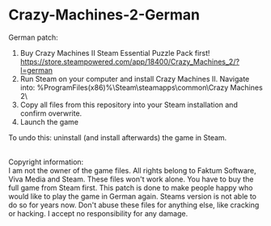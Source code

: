 # Crazy-Machines-2-German
German patch: 

1. Buy Crazy Machines II Steam Essential Puzzle Pack first!
   </br>
   https://store.steampowered.com/app/18400/Crazy_Machines_2/?l=german
2. Run Steam on your computer and install Crazy Machines II. Navigate into:
   %ProgramFiles(x86)%\Steam\steamapps\common\Crazy Machines 2\
4. Copy all files from this repository into your Steam installation and confirm overwrite.
5. Launch the game

To undo this: uninstall (and install afterwards) the game in Steam.

</br>
Copyright information:
</br>
I am not the owner of the game files. All rights belong to Faktum Software, Viva Media and Steam. These files won't work alone. You have to buy the full game from Steam first. This patch is done to make people happy who would like to play the game in German again. Steams version is not able to do so for years now. Don't abuse these files for anything else, like cracking or hacking. I accept no responsibility for any damage.
</br>

